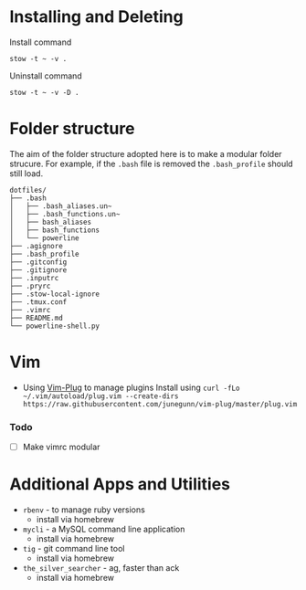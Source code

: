 # Installing and Deleting
Install command
```
stow -t ~ -v .
```

Uninstall command
```
stow -t ~ -v -D .
```

# Folder structure
The aim of the folder structure adopted here is to make a modular folder strucure. 
For example, if the `.bash` file is removed the `.bash_profile` should still load.

```
dotfiles/
├── .bash
│   ├── .bash_aliases.un~
│   ├── .bash_functions.un~
│   ├── bash_aliases
│   ├── bash_functions
│   └── powerline
├── .agignore
├── .bash_profile
├── .gitconfig
├── .gitignore
├── .inputrc
├── .pryrc
├── .stow-local-ignore
├── .tmux.conf
├── .vimrc
├── README.md
└── powerline-shell.py
```

# Vim
- Using [Vim-Plug](https://github.com/junegunn/vim-plug) to manage plugins 
Install using `curl -fLo ~/.vim/autoload/plug.vim --create-dirs https://raw.githubusercontent.com/junegunn/vim-plug/master/plug.vim`

### Todo
- [ ] Make vimrc modular

# Additional Apps and Utilities
- `rbenv` - to manage ruby versions
  - install via homebrew
- `mycli` - a MySQL command line application
  - install via homebrew
- `tig` - git command line tool
  - install via homebrew
- `the_silver_searcher` - ag, faster than ack
  - install via homebrew
